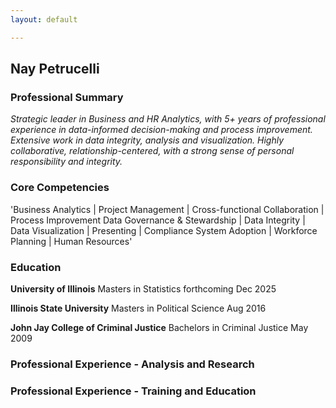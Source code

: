 ```yaml
---
layout: default

---
```



## Nay Petrucelli

### Professional Summary
*Strategic leader in Business and HR Analytics, with 5+ years of professional experience in data-informed decision-making and process improvement. Extensive work in data integrity, analysis and visualization. Highly collaborative, relationship-centered, with a strong sense of personal responsibility and integrity.*

### Core Competencies

'Business Analytics  |  Project Management  |  Cross-functional Collaboration  |  Process Improvement
Data Governance & Stewardship  |  Data Integrity  |  Data Visualization  |  Presenting  |  Compliance
System Adoption |  Workforce Planning  |  Human Resources'

### Education

**University of Illinois** Masters in Statistics forthcoming Dec 2025

**Illinois State University** Masters in Political Science Aug 2016

**John Jay College of Criminal Justice** Bachelors in Criminal Justice May 2009


### Professional Experience - Analysis and Research


### Professional Experience - Training and Education
